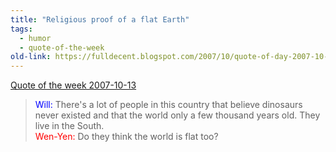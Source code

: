 ```yaml
---
title: "Religious proof of a flat Earth"
tags:
  - humor
  - quote-of-the-week
old-link: https://fulldecent.blogspot.com/2007/10/quote-of-day-2007-10-13.html
---
```


<u>Quote of the week 2007-10-13</u><br>

  > <span style="color:blue">Will:</span> There's a lot of people in this country that believe dinosaurs never existed and that the world only a few thousand years old. They live in the South.<br />
  > <span style="color:red">Wen-Yen:</span> Do they think the world is flat too?
